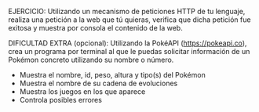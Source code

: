 EJERCICIO:
Utilizando un mecanismo de peticiones HTTP de tu lenguaje, realiza
una petición a la web que tú quieras, verifica que dicha petición
fue exitosa y muestra por consola el contenido de la web.

DIFICULTAD EXTRA (opcional):
Utilizando la PokéAPI (https://pokeapi.co), crea un programa por
terminal al que le puedas solicitar información de un Pokémon concreto
utilizando su nombre o número.
- Muestra el nombre, id, peso, altura y tipo(s) del Pokémon
- Muestra el nombre de su cadena de evoluciones
- Muestra los juegos en los que aparece
- Controla posibles errores
